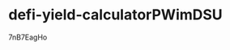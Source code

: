 # defi-yield-calculatorPWimDSU



























































7nB7EagHo
